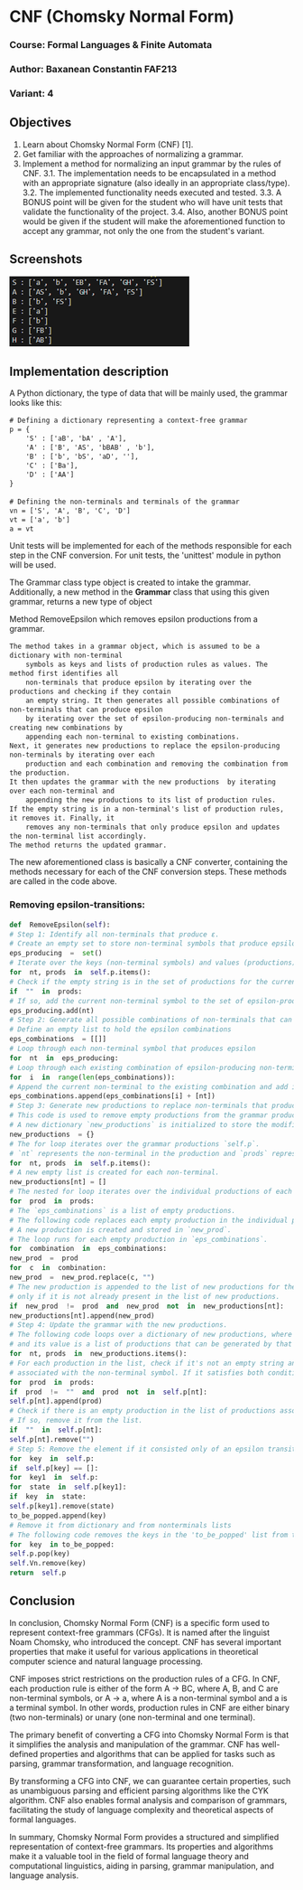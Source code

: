 
# CNF (Chomsky Normal Form)
### Course: Formal Languages & Finite Automata
### Author: Baxanean Constantin FAF213
### Variant: 4
## Objectives
1.  Learn about Chomsky Normal Form (CNF) [1].
2.  Get familiar with the approaches of normalizing a grammar.
3.  Implement a method for normalizing an input grammar by the rules of CNF.
    3.1.  The implementation needs to be encapsulated in a method with an appropriate signature (also ideally in an appropriate class/type).
    3.2.  The implemented functionality needs executed and tested.
    3.3.  A BONUS point will be given for the student who will have unit tests that validate the functionality of the project.
    3.4.  Also, another BONUS point would be given if the student will make the aforementioned function to accept any grammar, not only the one from the student's variant.

## Screenshots
![Results](/raport/img3.PNG "Results")

## Implementation description
A Python dictionary, the type of data that will be mainly used, the grammar looks like this:
```
# Defining a dictionary representing a context-free grammar
p = {
    'S' : ['aB', 'bA' , 'A'],
    'A' : ['B', 'AS', 'bBAB' , 'b'],
    'B' : ['b', 'bS', 'aD', ''],
    'C' : ['Ba'],
    'D' : ['AA']
}

# Defining the non-terminals and terminals of the grammar
vn = ['S', 'A', 'B', 'C', 'D']
vt = ['a', 'b']
a = vt

```
Unit tests will be implemented for each of the methods responsible for each step in the CNF conversion. For unit tests, the 'unittest' module in python will be used.


The Grammar class type object is created to intake the grammar.
Additionally, a new method in the  **Grammar**  class that using this given grammar, returns a new type of object

Method RemoveEpsilon which removes epsilon productions from a grammar.

```
The method takes in a grammar object, which is assumed to be a dictionary with non-terminal 
    symbols as keys and lists of production rules as values. The method first identifies all 
    non-terminals that produce epsilon by iterating over the productions and checking if they contain 
    an empty string. It then generates all possible combinations of non-terminals that can produce epsilon 
    by iterating over the set of epsilon-producing non-terminals and creating new combinations by 
    appending each non-terminal to existing combinations. 
Next, it generates new productions to replace the epsilon-producing non-terminals by iterating over each 
    production and each combination and removing the combination from the production. 
It then updates the grammar with the new productions  by iterating over each non-terminal and 
    appending the new productions to its list of production rules. 
If the empty string is in a non-terminal's list of production rules, it removes it. Finally, it 
    removes any non-terminals that only produce epsilon and updates the non-terminal list accordingly. 
The method returns the updated grammar.
```
The new aforementioned class is basically a CNF converter, containing the methods necessary for each of the CNF conversion steps. These methods are called in the code above.

### Removing epsilon-transitions:
``` py
def  RemoveEpsilon(self):
# Step 1: Identify all non-terminals that produce ε.
# Create an empty set to store non-terminal symbols that produce epsilon (empty string)
eps_producing  =  set()
# Iterate over the keys (non-terminal symbols) and values (productions) of self.p dictionary
for  nt, prods  in  self.p.items():
# Check if the empty string is in the set of productions for the current non-terminal symbol
if  ""  in  prods:
# If so, add the current non-terminal symbol to the set of epsilon-producing symbols
eps_producing.add(nt)
# Step 2: Generate all possible combinations of non-terminals that can produce ε.
# Define an empty list to hold the epsilon combinations
eps_combinations  = [[]]
# Loop through each non-terminal symbol that produces epsilon
for  nt  in  eps_producing:
# Loop through each existing combination of epsilon-producing non-terminals
for  i  in  range(len(eps_combinations)):
# Append the current non-terminal to the existing combination and add it to the list of combinations
eps_combinations.append(eps_combinations[i] + [nt])
# Step 3: Generate new productions to replace non-terminals that produce ε.
# This code is used to remove empty productions from the grammar productions.
# A new dictionary `new_productions` is initialized to store the modified productions.
new_productions  = {}
# The for loop iterates over the grammar productions `self.p`.
# `nt` represents the non-terminal in the production and `prods` represents its corresponding productions.
for  nt, prods  in  self.p.items():
# A new empty list is created for each non-terminal.
new_productions[nt] = []
# The nested for loop iterates over the individual productions of each non-terminal.
for  prod  in  prods:
# The `eps_combinations` is a list of empty productions.
# The following code replaces each empty production in the individual production with an empty string.
# A new production is created and stored in `new_prod`.
# The loop runs for each empty production in `eps_combinations`.
for  combination  in  eps_combinations:
new_prod  =  prod
for  c  in  combination:
new_prod  =  new_prod.replace(c, "")
# The new production is appended to the list of new productions for the current non-terminal
# only if it is not already present in the list of new productions.
if  new_prod  !=  prod  and  new_prod  not  in  new_productions[nt]:
new_productions[nt].append(new_prod) 
# Step 4: Update the grammar with the new productions.
# The following code loops over a dictionary of new productions, where each key represents a non-terminal symbol
# and its value is a list of productions that can be generated by that symbol.
for  nt, prods  in  new_productions.items():
# For each production in the list, check if it's not an empty string and not already in the list of productions
# associated with the non-terminal symbol. If it satisfies both conditions, append the production to the list.
for  prod  in  prods:
if  prod  !=  ""  and  prod  not  in  self.p[nt]:
self.p[nt].append(prod)
# Check if there is an empty production in the list of productions associated with the non-terminal symbol.
# If so, remove it from the list.
if  ""  in  self.p[nt]:
self.p[nt].remove("")
# Step 5: Remove the element if it consisted only of an epsilon transition
for  key  in  self.p:
if  self.p[key] == []:
for  key1  in  self.p:
for  state  in  self.p[key1]:
if  key  in  state:
self.p[key1].remove(state)
to_be_popped.append(key)
# Remove it from dictionary and from nonterminals lists
# The following code removes the keys in the 'to_be_popped' list from the dictionary 'self.p' and also removes them from the list 'self.Vn'. Finally, it returns the modified dictionary 'self.p'.
for  key  in to_be_popped:
self.p.pop(key)
self.Vn.remove(key)
return  self.p
```
## Conclusion
In conclusion, Chomsky Normal Form (CNF) is a specific form used to represent context-free grammars (CFGs). It is named after the linguist Noam Chomsky, who introduced the concept. CNF has several important properties that make it useful for various applications in theoretical computer science and natural language processing.

CNF imposes strict restrictions on the production rules of a CFG. In CNF, each production rule is either of the form A → BC, where A, B, and C are non-terminal symbols, or A → a, where A is a non-terminal symbol and a is a terminal symbol. In other words, production rules in CNF are either binary (two non-terminals) or unary (one non-terminal and one terminal).

The primary benefit of converting a CFG into Chomsky Normal Form is that it simplifies the analysis and manipulation of the grammar. CNF has well-defined properties and algorithms that can be applied for tasks such as parsing, grammar transformation, and language recognition.

By transforming a CFG into CNF, we can guarantee certain properties, such as unambiguous parsing and efficient parsing algorithms like the CYK algorithm. CNF also enables formal analysis and comparison of grammars, facilitating the study of language complexity and theoretical aspects of formal languages.

In summary, Chomsky Normal Form provides a structured and simplified representation of context-free grammars. Its properties and algorithms make it a valuable tool in the field of formal language theory and computational linguistics, aiding in parsing, grammar manipulation, and language analysis.
